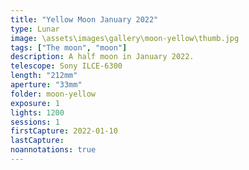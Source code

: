 ```yaml
---
title: "Yellow Moon January 2022"
type: Lunar
image: \assets\images\gallery\moon-yellow\thumb.jpg
tags: ["The moon", "moon"]
description: A half moon in January 2022.
telescope: Sony ILCE-6300
length: "212mm"
aperture: "33mm"
folder: moon-yellow
exposure: 1
lights: 1200
sessions: 1
firstCapture: 2022-01-10
lastCapture:
noannotations: true
---
```


